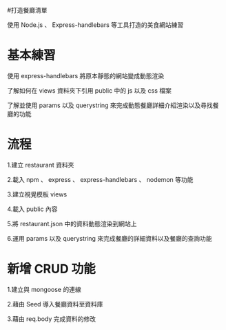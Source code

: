 #打造餐廳清單

使用 Node.js 、 Express-handlebars 等工具打造的美食網站練習

# 基本練習

使用 express-handlebars 將原本靜態的網站變成動態渲染

了解如何在 views 資料夾下引用 public 中的 js 以及 css 檔案

了解並使用 params 以及 querystring 來完成動態餐廳詳細介紹渲染以及尋找餐廳的功能

# 流程

1.建立 restaurant 資料夾

2.載入 npm 、 express 、 express-handlebars 、 nodemon 等功能

3.建立視覺模板 views

4.載入 public 內容

5.將 restaurant.json 中的資料動態渲染到網站上

6.運用 params 以及 querystring 來完成餐廳的詳細資料以及餐廳的查詢功能

# 新增 CRUD 功能

1.建立與 mongoose 的連線

2.藉由 Seed 導入餐廳資料至資料庫

3.藉由 req.body 完成資料的修改
